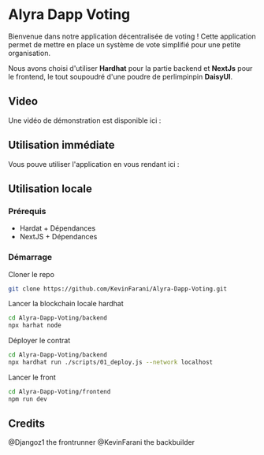# Alyra Dapp Voting

Bienvenue dans notre application décentralisée de voting ! Cette application permet de mettre en place un système de vote simplifié pour une petite organisation.

Nous avons choisi d'utiliser **Hardhat** pour la partie backend et **NextJs** pour le frontend, le tout soupoudré d'une poudre de perlimpinpin **DaisyUI**.

## Video

Une vidéo de démonstration est disponible ici : 

## Utilisation immédiate

Vous pouve utiliser l'application en vous rendant ici : 

## Utilisation locale

### Prérequis
- Hardat + Dépendances
- NextJS + Dépendances

### Démarrage

Cloner le repo
```bash
git clone https://github.com/KevinFarani/Alyra-Dapp-Voting.git
```
Lancer la blockchain locale hardhat
```bash
cd Alyra-Dapp-Voting/backend
npx harhat node
```
Déployer le contrat
```bash
cd Alyra-Dapp-Voting/backend
npx hardhat run ./scripts/01_deploy.js --network localhost
```
Lancer le front
```bash
cd Alyra-Dapp-Voting/frontend
npm run dev
```

## Credits

@Djangoz1 the frontrunner
@KevinFarani the backbuilder
